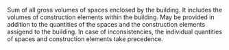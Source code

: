 ﻿Sum of all gross volumes of spaces enclosed by the building. It includes the volumes of construction elements within the building. May be provided in addition to the quantities of the spaces and the construction elements assigend to the building. In case of inconsistencies, the individual quantities of spaces and construction elements take precedence.
